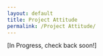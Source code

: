 ```yaml
---
layout: default
title: Project Attitude
permalink: /Project Attitude/
---
```


[In Progress, check back soon!]
